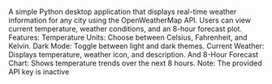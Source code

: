 A simple Python desktop application that displays real-time weather information for any city using the OpenWeatherMap API.
Users can view current temperature, weather conditions, and an 8-hour forecast plot. Features: Temperature Units: Choose
between Celsius, Fahrenheit, and Kelvin. Dark Mode: Toggle between light and dark themes. Current Weather: Displays 
temperature, weather icon, and description. And 8-Hour Forecast Chart: Shows temperature trends over the next 8 hours. 
Note: The provided API key is inactive
